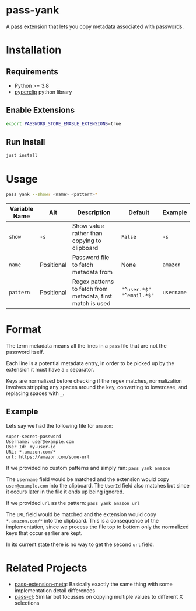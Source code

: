# pass-yank

A [pass](https://www.passwordstore.org/) extension that lets you copy metadata associated
with passwords.

# Installation

## Requirements

- Python >= 3.8
- [pyperclip](https://pypi.org/project/pyperclip/) python library

## Enable Extensions

```bash
export PASSWORD_STORE_ENABLE_EXTENSIONS=true
```

## Run Install

```bash
just install
```

# Usage

```bash
pass yank --show? <name> <pattern>*
```

| Variable Name | Alt        | Description                                                | Default                  | Example    |
| ------------- | ---------- | ---------------------------------------------------------- | ------------------------ | ---------- |
| `show`        | `-s`       | Show value rather than copying to clipboard                | `False`                  | `-s`       |
| `name`        | Positional | Password file to fetch metadata from                       | None                     | `amazon`   |
| `pattern`     | Positional | Regex patterns to fetch from metadata, first match is used | `"^user.*$" "^email.*$"` | `username` |

# Format

The term metadata means all the lines in a `pass` file that are not the password itself.

Each line is a potential metadata entry, in order to be picked up by the extension it must
have a `:` separator.

Keys are normalized before checking if the regex matches, normalization involves stripping
any spaces around the key, converting to lowercase, and replacing spaces with `_`.

## Example

Lets say we had the following file for `amazon`:

```
super-secret-password
Username: user@example.com
User Id: my-user-id
URL: *.amazon.com/*
url: https://amazon.com/some-url
```

If we provided no custom patterns and simply ran: `pass yank amazon`

The `Username` field would be matched and the extension would copy `user@example.com` into
the clipboard. The `UserId` field also matches but since it occurs later in the file it
ends up being ignored.

If we provided `url` as the pattern: `pass yank amazon url`

The `URL` field would be matched and the extension would copy `*.amazon.com/*` into the
clipboard. This is a consequence of the implementation, since we process the file top to
bottom only the normalized keys that occur earlier are kept.

In its current state there is no way to get the second `url` field.

# Related Projects

- [pass-extension-meta](https://github.com/rjekker/pass-extension-meta): Basically exactly
  the same thing with some implementation detail differences
- [pass-cl](https://github.com/elcorto/pass-cl): Similar but focusses on copying multiple
  values to different X selections
